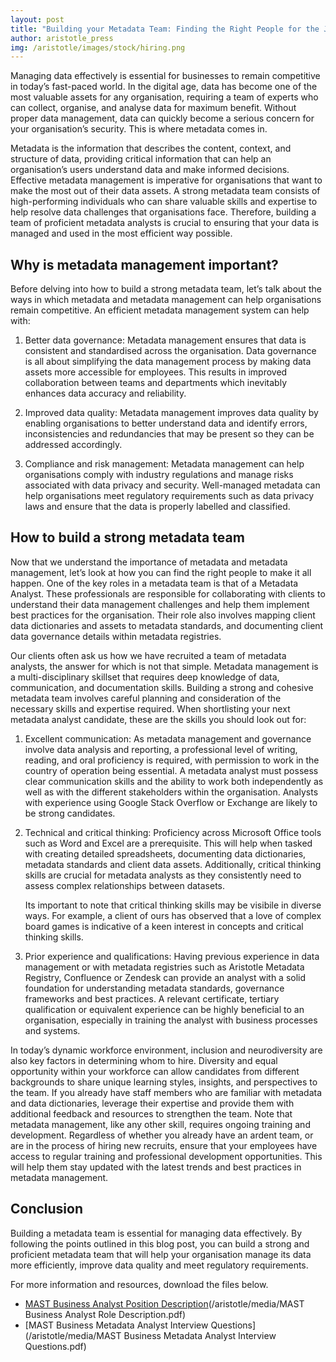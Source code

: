```yaml
---
layout: post
title: "Building your Metadata Team: Finding the Right People for the Job"
author: aristotle_press
img: /aristotle/images/stock/hiring.png
---
```


Managing data effectively is essential for businesses to remain competitive in today’s fast-paced world. In the digital age, data has become one of the most valuable assets for any organisation, requiring a team of experts who can collect, organise, and analyse data for maximum benefit. Without proper data management, data can quickly become a serious concern for your organisation’s security. This is where metadata comes in.

Metadata is the information that describes the content, context, and structure of data, providing critical information that can help an organisation’s users understand data and make informed decisions. Effective metadata management is imperative for organisations that want to make the most out of their data assets. A strong metadata team consists of high-performing individuals who can share valuable skills and expertise to help resolve data challenges that organisations face. Therefore, building a team of proficient metadata analysts is crucial to ensuring that your data is managed and used in the most efficient way possible.

## Why is metadata management important?

Before delving into how to build a strong metadata team, let’s talk about the ways in which metadata and metadata management can help organisations remain competitive. An efficient metadata management system can help with:

1.	Better data governance: Metadata management ensures that data is consistent and standardised across the organisation. Data governance is all about simplifying the data management process by making data assets more accessible for employees. This results in improved collaboration between teams and departments which inevitably enhances data accuracy and reliability. 

2.	Improved data quality: Metadata management improves data quality by enabling organisations to better understand data and identify errors, inconsistencies and redundancies that may be present so they can be addressed accordingly. 

3.	Compliance and risk management: Metadata management can help organisations comply with industry regulations and manage risks associated with data privacy and security. Well-managed metadata can help organisations meet regulatory requirements such as data privacy laws and ensure that the data is properly labelled and classified. 

## How to build a strong metadata team

Now that we understand the importance of metadata and metadata management, let’s look at how you can find the right people to make it all happen. 
One of the key roles in a metadata team is that of a Metadata Analyst. These professionals are responsible for collaborating with clients to understand their data management challenges and help them implement best practices for the organisation. Their role also involves mapping client data dictionaries and assets to metadata standards, and documenting client data governance details within metadata registries.

Our clients often ask us how we have recruited a team of metadata analysts, the answer for which is not that simple. Metadata management is a multi-disciplinary skillset that requires deep knowledge of data, communication, and documentation skills. Building a strong and cohesive metadata team involves careful planning and consideration of the necessary skills and expertise required.  When shortlisting your next metadata analyst candidate, these are the skills you should look out for:  

1.	Excellent communication: As metadata management and governance involve data analysis and reporting, a professional level of writing, reading, and oral proficiency is required,  with permission to work in the country of operation being essential. A metadata analyst must possess clear communication skills and the ability to work both independently as well as with the different stakeholders within the organisation. Analysts with experience using Google Stack Overflow or Exchange are likely to be strong candidates. 

2.	Technical and critical thinking: Proficiency across Microsoft Office tools such as Word and Excel are a prerequisite. This will help when tasked with creating detailed spreadsheets, documenting data dictionaries, metadata standards and client data assets. Additionally, critical thinking skills are crucial for metadata analysts as they consistently need to assess complex relationships between datasets.

    Its important to note that critical thinking skills may be visibile in diverse ways. For example, a client of ours has observed that a love of complex board games is indicative of a keen interest in concepts and critical thinking skills. 

3.	Prior experience and qualifications: Having previous experience in data management or with metadata registries such as Aristotle Metadata Registry, Confluence or Zendesk can provide an analyst with a solid foundation for understanding metadata standards, governance frameworks and best practices. A relevant certificate, tertiary qualification or equivalent experience can be highly beneficial to an organisation, especially in training the analyst with business processes and systems. 


In today’s dynamic workforce environment, inclusion and neurodiversity are also key factors in determining whom to hire. Diversity and equal opportunity within your workforce can allow candidates from different backgrounds to share unique learning styles, insights, and perspectives to the team. If you already have staff members who are familiar with metadata and data dictionaries, leverage their expertise and provide them with additional feedback and resources to strengthen the team. Note that metadata management, like any other skill, requires ongoing training and development. Regardless of whether you already have an ardent team, or are in the process of hiring new recruits, ensure that your employees have access to regular training and professional development opportunities. This will help them stay updated with the latest trends and best practices in metadata management. 

## Conclusion

Building a metadata team is essential for managing data effectively. By following the points outlined in this blog post, you can build a strong and proficient metadata team that will help your organisation manage its data more efficiently, improve data quality and meet regulatory requirements. 

For more information and resources, download the files below.

* [MAST Business Analyst Position Description]()(/aristotle/media/MAST Business Analyst Role Description.pdf)
* [MAST Business Metadata Analyst Interview Questions](/aristotle/media/MAST Business Metadata Analyst Interview Questions.pdf)
